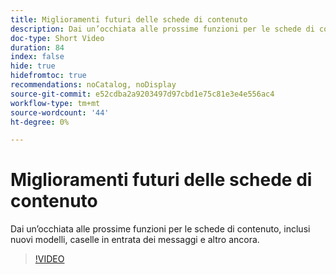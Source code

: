 ```yaml
---
title: Miglioramenti futuri delle schede di contenuto
description: Dai un’occhiata alle prossime funzioni per le schede di contenuto, inclusi nuovi modelli, caselle in entrata dei messaggi e altro ancora.
doc-type: Short Video
duration: 84
index: false
hide: true
hidefromtoc: true
recommendations: noCatalog, noDisplay
source-git-commit: e52cdba2a9203497d97cbd1e75c81e3e4e556ac4
workflow-type: tm+mt
source-wordcount: '44'
ht-degree: 0%

---
```



# Miglioramenti futuri delle schede di contenuto

Dai un’occhiata alle prossime funzioni per le schede di contenuto, inclusi nuovi modelli, caselle in entrata dei messaggi e altro ancora.

<!-- 62_S603_3442534_83_future-enhancements-for-content-cards -->
>[!VIDEO](https://video.tv.adobe.com/v/3458202/?learn=on&enablevpops=true)
